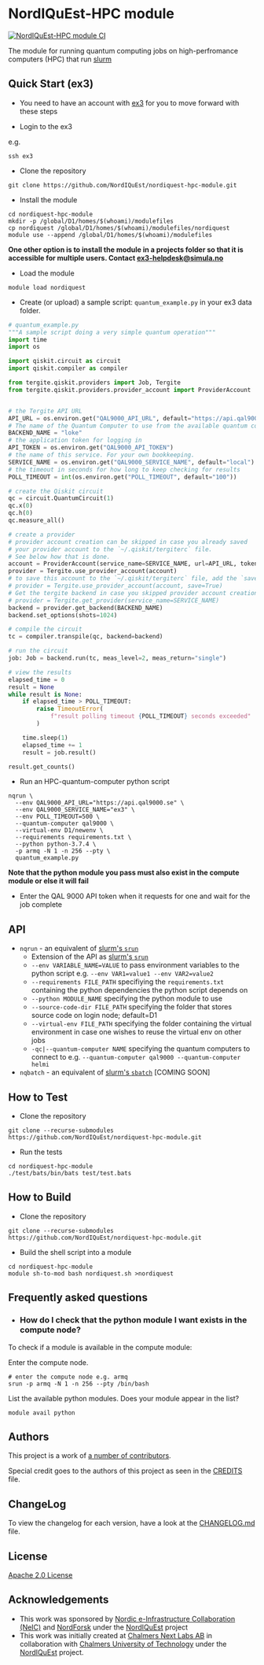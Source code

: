 # NordIQuEst-HPC module

[![NordIQuEst-HPC module CI](https://github.com/NordIQuEst/nordiquest-hpc-module/actions/workflows/ci.yml/badge.svg)](https://github.com/NordIQuEst/nordiquest-hpc-module/actions/workflows/ci.yml)

The module for running quantum computing jobs on high-perfromance computers (HPC) that run [slurm](https://slurm.schedmd.com/overview.html)

## Quick Start (ex3)

- You need to have an account with [ex3](https://www.ex3.simula.no/) for you to move forward with these steps

- Login to the ex3

e.g.

```shell
ssh ex3
```

- Clone the repository

```shell
git clone https://github.com/NordIQuEst/nordiquest-hpc-module.git
```

- Install the module

```shell
cd nordiquest-hpc-module
mkdir -p /global/D1/homes/$(whoami)/modulefiles
cp nordiquest /global/D1/homes/$(whoami)/modulefiles/nordiquest
module use --append /global/D1/homes/$(whoami)/modulefiles
```

**One other option is to install the module in a projects folder so that it is accessible for multiple users. Contact <ex3-helpdesk@simula.no>**

- Load the module

```shell
module load nordiquest
```

- Create (or upload) a sample script: `quantum_example.py` in your ex3 data folder.

```python
# quantum_example.py
"""A sample script doing a very simple quantum operation"""
import time
import os

import qiskit.circuit as circuit
import qiskit.compiler as compiler

from tergite.qiskit.providers import Job, Tergite
from tergite.qiskit.providers.provider_account import ProviderAccount


# the Tergite API URL
API_URL = os.environ.get("QAL9000_API_URL", default="https://api.qal9000.se")
# The name of the Quantum Computer to use from the available quantum computers
BACKEND_NAME = "loke"
# the application token for logging in
API_TOKEN = os.environ.get("QAL9000_API_TOKEN")
# the name of this service. For your own bookkeeping.
SERVICE_NAME = os.environ.get("QAL9000_SERVICE_NAME", default="local")
# the timeout in seconds for how long to keep checking for results
POLL_TIMEOUT = int(os.environ.get("POLL_TIMEOUT", default="100"))

# create the Qiskit circuit
qc = circuit.QuantumCircuit(1)
qc.x(0)
qc.h(0)
qc.measure_all()

# create a provider
# provider account creation can be skipped in case you already saved
# your provider account to the `~/.qiskit/tergiterc` file.
# See below how that is done.
account = ProviderAccount(service_name=SERVICE_NAME, url=API_URL, token=API_TOKEN)
provider = Tergite.use_provider_account(account)
# to save this account to the `~/.qiskit/tergiterc` file, add the `save=True`
# provider = Tergite.use_provider_account(account, save=True)
# Get the tergite backend in case you skipped provider account creation
# provider = Tergite.get_provider(service_name=SERVICE_NAME)
backend = provider.get_backend(BACKEND_NAME)
backend.set_options(shots=1024)

# compile the circuit
tc = compiler.transpile(qc, backend=backend)

# run the circuit
job: Job = backend.run(tc, meas_level=2, meas_return="single")

# view the results
elapsed_time = 0
result = None
while result is None:
    if elapsed_time > POLL_TIMEOUT:
        raise TimeoutError(
            f"result polling timeout {POLL_TIMEOUT} seconds exceeded"
        )

    time.sleep(1)
    elapsed_time += 1
    result = job.result()

result.get_counts()
```

- Run an HPC-quantum-computer python script

```shell
nqrun \
  --env QAL9000_API_URL="https://api.qal9000.se" \
  --env QAL9000_SERVICE_NAME="ex3" \
  --env POLL_TIMEOUT=500 \
  --quantum-computer qal9000 \
  --virtual-env D1/newenv \
  --requirements requirements.txt \
  --python python-3.7.4 \
  -p armq -N 1 -n 256 --pty \
  quantum_example.py
```

**Note that the python module you pass must also exist in the compute module or else it will fail**

- Enter the QAL 9000 API token when it requests for one and wait for the job complete

## API

- `nqrun` - an equivalent of [slurm's `srun`](https://slurm.schedmd.com/srun.html)
  - Extension of the API as [slurm's `srun`](https://slurm.schedmd.com/srun.html)
  - `--env VARIABLE_NAME=VALUE` to pass environment variables to the python script e.g. `--env VAR1=value1 --env VAR2=value2`
  - `--requirements FILE_PATH` specifiying the `requirements.txt` containing the python dependencies the python script depends on
  - `--python MODULE_NAME` specifying the python module to use
  - `--source-code-dir FILE_PATH` specifying the folder that stores source code on login node; default=D1
  - `--virtual-env FILE_PATH` specifying the folder containing the virtual environment in case one wishes to reuse the virtual env on other jobs
  - `-qc|--quantum-computer NAME` specifying the quantum computers to connect to e.g. `--quantum-computer qal9000 --quantum-computer helmi`
- `nqbatch` - an equivalent of [slurm's `sbatch`](https://slurm.schedmd.com/sbatch.html) [COMING SOON]

## How to Test

- Clone the repository

```shell
git clone --recurse-submodules https://github.com/NordIQuEst/nordiquest-hpc-module.git
```

- Run the tests

```shell
cd nordiquest-hpc-module
./test/bats/bin/bats test/test.bats
```

## How to Build

- Clone the repository

```shell
git clone --recurse-submodules https://github.com/NordIQuEst/nordiquest-hpc-module.git
```

- Build the shell script into a module

```shell
cd nordiquest-hpc-module
module sh-to-mod bash nordiquest.sh >nordiquest
```

## Frequently asked questions


- ### How do I check that the python module I want exists in the compute node?

To check if a module is available in the compute module:

Enter the compute node.    

```shell
# enter the compute node e.g. armq
srun -p armq -N 1 -n 256 --pty /bin/bash
```

List the available python modules. Does your module appear in the list?

```shell
module avail python
```


## Authors

This project is a work of
[a number of contributors](https://github.com/NordIQuEst/nordiquest-hpc-module/graphs/contributors).

Special credit goes to the authors of this project as seen in the [CREDITS](./CREDITS.md) file.

## ChangeLog

To view the changelog for each version, have a look at the [CHANGELOG.md](./CHANGELOG.md) file.

## License

[Apache 2.0 License](./LICENSE)

## Acknowledgements

- This work was sponsored by [Nordic e-Infrastructure Collaboration (NeIC)](https://neic.no) and [NordForsk](https://www.nordforsk.org/sv) under the [NordIQuEst](https://neic.no/nordiquest/) project
- This work was initially created at [Chalmers Next Labs AB](https://chalmersnextlabs.se) in collaboration with [Chalmers University of Technology](https://www.chalmers.se/) under the [NordIQuEst](https://neic.no/nordiquest/) project.
